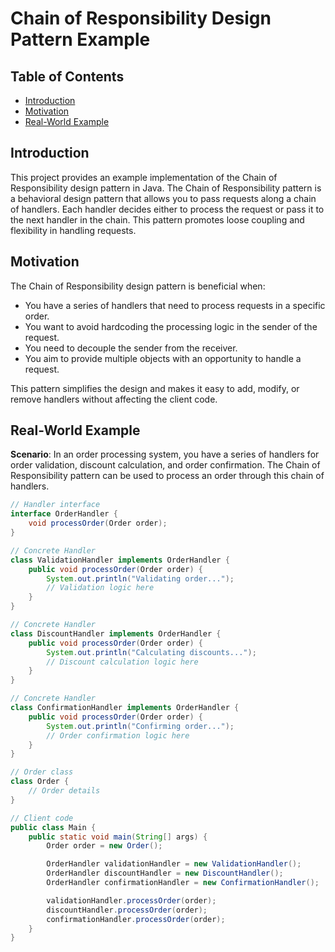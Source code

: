 # Chain of Responsibility Design Pattern Example

## Table of Contents

- [Introduction](#introduction)
- [Motivation](#motivation)
- [Real-World Example](#real-world-example)

## Introduction

This project provides an example implementation of the Chain of Responsibility design pattern in Java. The Chain of
Responsibility pattern is a behavioral design pattern that allows you to pass requests along a chain of handlers. Each
handler decides either to process the request or pass it to the next handler in the chain. This pattern promotes loose
coupling and flexibility in handling requests.

## Motivation

The Chain of Responsibility design pattern is beneficial when:

- You have a series of handlers that need to process requests in a specific order.
- You want to avoid hardcoding the processing logic in the sender of the request.
- You need to decouple the sender from the receiver.
- You aim to provide multiple objects with an opportunity to handle a request.

This pattern simplifies the design and makes it easy to add, modify, or remove handlers without affecting the client
code.

## Real-World Example

**Scenario**: In an order processing system, you have a series of handlers for order validation, discount calculation,
and order confirmation. The Chain of Responsibility pattern can be used to process an order through this chain of
handlers.

```java
// Handler interface
interface OrderHandler {
    void processOrder(Order order);
}

// Concrete Handler
class ValidationHandler implements OrderHandler {
    public void processOrder(Order order) {
        System.out.println("Validating order...");
        // Validation logic here
    }
}

// Concrete Handler
class DiscountHandler implements OrderHandler {
    public void processOrder(Order order) {
        System.out.println("Calculating discounts...");
        // Discount calculation logic here
    }
}

// Concrete Handler
class ConfirmationHandler implements OrderHandler {
    public void processOrder(Order order) {
        System.out.println("Confirming order...");
        // Order confirmation logic here
    }
}

// Order class
class Order {
    // Order details
}

// Client code
public class Main {
    public static void main(String[] args) {
        Order order = new Order();

        OrderHandler validationHandler = new ValidationHandler();
        OrderHandler discountHandler = new DiscountHandler();
        OrderHandler confirmationHandler = new ConfirmationHandler();

        validationHandler.processOrder(order);
        discountHandler.processOrder(order);
        confirmationHandler.processOrder(order);
    }
}
```